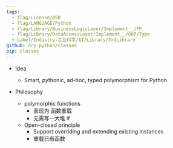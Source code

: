 ```yaml
---
tags:
  - flag/License/BSD
  - flag/LANGUAGE/Python
  - flag/Library/BusinessLogicLayer/Implement__/FP
  - flag/Library/DataAccessLayer/Implement__/OOP/Type
  - Label/Industry-工业科学/IT/Library/3rdLibrary
github: dry-python/classes
pip: classes
---
```


- Idea
    - Smart, pythonic, ad-hoc, typed polymorphism for Python

- Philosophy
    - polymorphic functions
        - 表现为 函数重载
        - 无需写一大堆 if
    - Open-closed principle
        - Support overriding and extending existing instances
        - 重载已有函数
